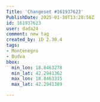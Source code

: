 ```yaml
---
Title: 'Changeset #161937623'
PublishDate: 2025-01-30T13:28:56Z
id: 161937623
user: dada24
comment: new tag
created_by: iD 2.30.4
tags:
- Montenegro
- Budva
bbox:
  min_lon: 18.8463278
  min_lat: 42.2941362
  max_lon: 18.8463315
  max_lat: 42.2941389

---
```

